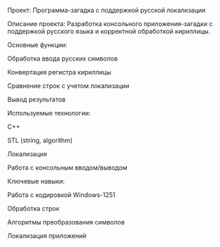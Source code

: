 Проект: Программа-загадка с поддержкой русской локализации


Описание проекта:
Разработка консольного приложения-загадки с поддержкой русского языка и корректной обработкой кириллицы.

Основные функции:

Обработка ввода русских символов

Конвертация регистра кириллицы

Сравнение строк с учетом локализации

Вывод результатов

Используемые технологии:

C++

STL (string, algorithm)

Локализация

Работа с консольным вводом/выводом

Ключевые навыки:

Работа с кодировкой Windows-1251

Обработка строк

Алгоритмы преобразования символов

Локализация приложений
